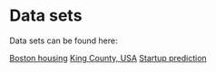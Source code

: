 # Data sets

Data sets can be found here:

[Boston housing](https://www.kaggle.com/kyasar/boston-housing)
[King County, USA](https://www.kaggle.com/harlfoxem/housesalesprediction)
[Startup prediction](https://www.kaggle.com/farhanmd29/50-startups)
